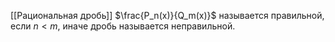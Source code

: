 
[[Рациональная дробь]] $\frac{P_n(x)}{Q_m(x)}$ называется правильной, если $n < m$, иначе дробь называется неправильной. 